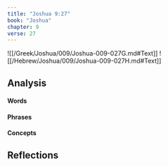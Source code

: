 ```yaml
---
title: "Joshua 9:27"
book: "Joshua"
chapter: 9
verse: 27
---
```

![[/Greek/Joshua/009/Joshua-009-027G.md#Text]]
![[/Hebrew/Joshua/009/Joshua-009-027H.md#Text]]

## Analysis

#### Words

#### Phrases

#### Concepts

## Reflections
